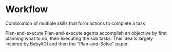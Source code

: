 # Workflow

Combination of multiple skills that form actions to complete a task


Plan-and-execute
Plan-and-execute agents accomplish an objective by first planning what to do, then executing the sub tasks. This idea is largely inspired by BabyAGI and then the "Plan-and-Solve" paper.

